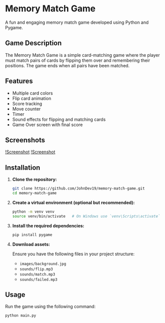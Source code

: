 # Memory Match Game

A fun and engaging memory match game developed using Python and Pygame.

## Game Description

The Memory Match Game is a simple card-matching game where the player must match pairs of cards by flipping them over and remembering their positions. The game ends when all pairs have been matched.

## Features

- Multiple card colors
- Flip card animation
- Score tracking
- Move counter
- Timer
- Sound effects for flipping and matching cards
- Game Over screen with final score


## Screenshots

[!Screenshot](IMG_20240717_135505.jpg)
[!Screenshot](IMG_20240717_135758.jpg)


## Installation

1. **Clone the repository:**

    ```bash
    git clone https://github.com/JohnDev19/memory-match-game.git
    cd memory-match-game
    ```

2. **Create a virtual environment (optional but recommended):**

    ```bash
    python -m venv venv
    source venv/bin/activate   # On Windows use `venv\Scripts\activate`
    ```

3. **Install the required dependencies:**

    ```bash
    pip install pygame
    ```

4. **Download assets:**

    Ensure you have the following files in your project structure:
    - `images/background.jpg`
    - `sounds/flip.mp3`
    - `sounds/match.mp3`
    - `sounds/failed.mp3`

## Usage

Run the game using the following command:

```bash
python main.py
